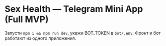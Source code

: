 
# Sex Health — Telegram Mini App (Full MVP)
Запусти `npm i && npm run dev`, укажи BOT_TOKEN в `bot/.env`. Фронт и бот работают из одного приложения.
